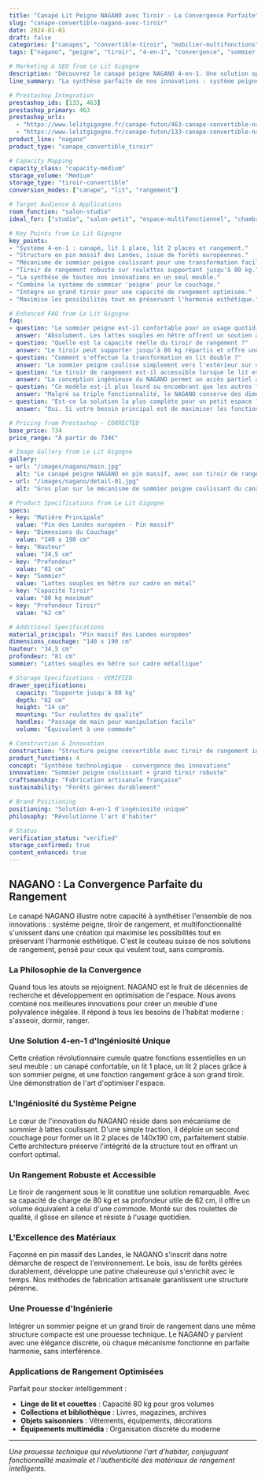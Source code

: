```yaml
---
title: "Canapé Lit Peigne NAGANO avec Tiroir - La Convergence Parfaite"
slug: "canape-convertible-nagano-avec-tiroir"
date: 2024-01-01
draft: false
categories: ["canapes", "convertible-tiroir", "mobilier-multifonctions"]
tags: ["nagano", "peigne", "tiroir", "4-en-1", "convergence", "sommier-peigne", "rangement", "pin-massif"]

# Marketing & SEO from Le Lit Gigogne
description: "Découvrez le canapé peigne NAGANO 4-en-1. Une solution optimisée qui allie canapé, lit 1 place, lit 2 places et un grand tiroir de rangement en pin massif."
line_summary: "La synthèse parfaite de nos innovations : système peigne, tiroir de rangement et multifonctionnalité dans une création unique."

# Prestashop Integration
prestashop_ids: [133, 463]
prestashop_primary: 463
prestashop_urls: 
  - "https://www.lelitgigogne.fr/canape-futon/463-canape-convertible-nagano.html"
  - "https://www.lelitgigogne.fr/canape-futon/133-canape-convertible-nagano.html"
product_line: "nagano"
product_type: "canape_convertible_tiroir"

# Capacity Mapping
capacity_class: "capacity-medium"
storage_volume: "Medium"
storage_type: "tiroir-convertible"
conversion_modes: ["canape", "lit", "rangement"]

# Target Audience & Applications
room_function: "salon-studio"
ideal_for: ["studio", "salon-petit", "espace-multifonctionnel", "chambre-amis", "loft"]

# Key Points from Le Lit Gigogne
key_points:
- "Système 4-en-1 : canapé, lit 1 place, lit 2 places et rangement."
- "Structure en pin massif des Landes, issue de forêts européennes."
- "Mécanisme de sommier peigne coulissant pour une transformation facile."
- "Tiroir de rangement robuste sur roulettes supportant jusqu'à 80 kg."
- "La synthèse de toutes nos innovations en un seul meuble."
- "Combine le système de sommier 'peigne' pour le couchage."
- "Intègre un grand tiroir pour une capacité de rangement optimisée."
- "Maximise les possibilités tout en préservant l'harmonie esthétique."

# Enhanced FAQ from Le Lit Gigogne
faq:
- question: "Le sommier peigne est-il confortable pour un usage quotidien ?"
  answer: "Absolument. Les lattes souples en hêtre offrent un soutien anatomique adapté, tandis que le cadre métallique assure la stabilité nécessaire pour un couchage permanent."
- question: "Quelle est la capacité réelle du tiroir de rangement ?"
  answer: "Le tiroir peut supporter jusqu'à 80 kg répartis et offre une profondeur utile de 62 cm. Il peut accueillir de la literie, des vêtements, ou tout type d'objets volumineux."
- question: "Comment s'effectue la transformation en lit double ?"
  answer: "Le sommier peigne coulisse simplement vers l'extérieur sur des rails de précision, doublant instantanément la surface de couchage. Le retour en position canapé s'effectue avec la même facilité."
- question: "Le tiroir de rangement est-il accessible lorsque le lit est déplié ?"
  answer: "La conception ingénieuse du NAGANO permet un accès partiel au tiroir même en configuration lit double, bien que l'accès total soit plus aisé en position canapé."
- question: "Ce modèle est-il plus lourd ou encombrant que les autres ?"
  answer: "Malgré sa triple fonctionnalité, le NAGANO conserve des dimensions et un poids optimisés. Son encombrement est comparable à celui du SCALPA, tout en offrant une capacité de rangement supplémentaire."
- question: "Est-ce la solution la plus complète pour un petit espace ?"
  answer: "Oui. Si votre besoin principal est de maximiser les fonctionnalités (assise, couchage, rangement) dans un minimum d'espace, le NAGANO est sans aucun doute la solution la plus aboutie de notre collection."

# Pricing from Prestashop - CORRECTED
base_price: 734
price_range: "À partir de 734€"

# Image Gallery from Le Lit Gigogne
gallery:
- url: "/images/nagano/main.jpg"
  alt: "Le canapé peigne NAGANO en pin massif, avec son tiroir de rangement partiellement ouvert."
- url: "/images/nagano/detail-01.jpg"
  alt: "Gros plan sur le mécanisme de sommier peigne coulissant du canapé NAGANO, montrant les lattes en hêtre."

# Product Specifications from Le Lit Gigogne
specs:
- key: "Matière Principale"
  value: "Pin des Landes européen - Pin massif"
- key: "Dimensions du Couchage"
  value: "140 x 190 cm"
- key: "Hauteur"
  value: "34,5 cm"
- key: "Profondeur"
  value: "81 cm"
- key: "Sommier"
  value: "Lattes souples en hêtre sur cadre en métal"
- key: "Capacité Tiroir"
  value: "80 kg maximum"
- key: "Profondeur Tiroir"
  value: "62 cm"

# Additional Specifications
material_principal: "Pin massif des Landes européen"
dimensions_couchage: "140 x 190 cm"
hauteur: "34,5 cm"
profondeur: "81 cm"
sommier: "Lattes souples en hêtre sur cadre métallique"

# Storage Specifications - VERIFIED
drawer_specifications:
  capacity: "Supporte jusqu'à 80 kg"
  depth: "62 cm"
  height: "14 cm"
  mounting: "Sur roulettes de qualité"
  handles: "Passage de main pour manipulation facile"
  volume: "Équivalent à une commode"

# Construction & Innovation
construction: "Structure peigne convertible avec tiroir de rangement intégré"
product_functions: 4
concept: "Synthèse technologique - convergence des innovations"
innovation: "Sommier peigne coulissant + grand tiroir robuste"
craftsmanship: "Fabrication artisanale française"
sustainability: "Forêts gérées durablement"

# Brand Positioning
positioning: "Solution 4-en-1 d'ingéniosité unique"
philosophy: "Révolutionne l'art d'habiter"

# Status
verification_status: "verified"
storage_confirmed: true
content_enhanced: true
---
```


## NAGANO : La Convergence Parfaite du Rangement

Le canapé NAGANO illustre notre capacité à synthétiser l'ensemble de nos innovations : système peigne, tiroir de rangement, et multifonctionnalité s'unissent dans une création qui maximise les possibilités tout en préservant l'harmonie esthétique. C'est le couteau suisse de nos solutions de rangement, pensé pour ceux qui veulent tout, sans compromis.

### La Philosophie de la Convergence

Quand tous les atouts se rejoignent. NAGANO est le fruit de décennies de recherche et développement en optimisation de l'espace. Nous avons combiné nos meilleures innovations pour créer un meuble d'une polyvalence inégalée. Il répond à tous les besoins de l'habitat moderne : s'asseoir, dormir, ranger.

### Une Solution 4-en-1 d'Ingéniosité Unique

Cette création révolutionnaire cumule quatre fonctions essentielles en un seul meuble : un canapé confortable, un lit 1 place, un lit 2 places grâce à son sommier peigne, et une fonction rangement grâce à son grand tiroir. Une démonstration de l'art d'optimiser l'espace.

### L'Ingéniosité du Système Peigne

Le cœur de l'innovation du NAGANO réside dans son mécanisme de sommier à lattes coulissant. D'une simple traction, il déploie un second couchage pour former un lit 2 places de 140x190 cm, parfaitement stable. Cette architecture préserve l'intégrité de la structure tout en offrant un confort optimal.

### Un Rangement Robuste et Accessible

Le tiroir de rangement sous le lit constitue une solution remarquable. Avec sa capacité de charge de 80 kg et sa profondeur utile de 62 cm, il offre un volume équivalent à celui d'une commode. Monté sur des roulettes de qualité, il glisse en silence et résiste à l'usage quotidien.

### L'Excellence des Matériaux

Façonné en pin massif des Landes, le NAGANO s'inscrit dans notre démarche de respect de l'environnement. Le bois, issu de forêts gérées durablement, développe une patine chaleureuse qui s'enrichit avec le temps. Nos méthodes de fabrication artisanale garantissent une structure pérenne.

### Une Prouesse d'Ingénierie

Intégrer un sommier peigne et un grand tiroir de rangement dans une même structure compacte est une prouesse technique. Le NAGANO y parvient avec une élégance discrète, où chaque mécanisme fonctionne en parfaite harmonie, sans interférence.

### Applications de Rangement Optimisées

Parfait pour stocker intelligemment :
- **Linge de lit et couettes** : Capacité 80 kg pour gros volumes
- **Collections et bibliothèque** : Livres, magazines, archives
- **Objets saisonniers** : Vêtements, équipements, décorations
- **Équipements multimédia** : Organisation discrète du moderne

---
_Une prouesse technique qui révolutionne l'art d'habiter, conjuguant fonctionnalité maximale et l'authenticité des matériaux de rangement intelligents._